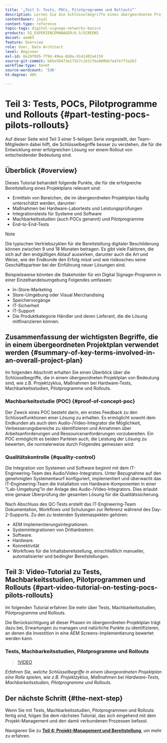 ```yaml
---
title: '„Teil 3: Tests, POCs, Pilotprogramme und Rollouts“'
description: Lernen Sie die Schlüsselbegriffe eines übergeordneten Projektplans kennen, wie z.B. den Projektzyklus, Maßnahmen bei Hardware-Tests, Machbarkeitsstudien, Pilotprogramme und Rollouts.
contentOwner: jsyal
content-type: reference
topic-tags: digital-signage-networks-basics
products: SG_EXPERIENCEMANAGER/6.5/SCREENS
docset: aem65
feature: Overview
role: User, Data Architect
level: Beginner
exl-id: 0e29f095-7f9d-49ea-8dda-9141402a4159
source-git-commit: b65e59473e175e7c1b31fba900bb7e47eff3a263
workflow-type: tm+mt
source-wordcount: '536'
ht-degree: 40%

---
```


# Teil 3: Tests, POCs, Pilotprogramme und Rollouts {#part-testing-pocs-pilots-rollouts}

Auf dieser Seite wird Teil 3 einer 5-teiligen Serie vorgestellt, der Team-Mitgliedern dabei hilft, die Schlüsselbegriffe besser zu verstehen, die für die Entwicklung einer erfolgreichen Lösung vor einem Rollout von entscheidender Bedeutung sind.

## Überblick {#overview}

Dieses Tutorial behandelt folgende Punkte, die für die erfolgreiche Bereitstellung eines Projektplans relevant sind:

* Ermitteln von Bereichen, die im übergeordneten Projektplan häufig unterschätzt werden, darunter:
* Maßnahmen bei Hardware-Labortests und Leistungsprüfungen
* Integrationstests für Systeme und Software
* Machbarkeitsstudien (auch POCs genannt) und Pilotprogramme
* End-to-End-Tests

>[!NOTE]
>
>Die typischen Vertriebszyklen für die Bereitstellung digitaler Beschilderung können zwischen 9 und 18 Monaten betragen. Es gibt viele Faktoren, die sich auf den endgültigen Ablauf auswirken, darunter auch die Art und Weise, wie der Endkunde den Erfolg misst und wie risikoscheu seine Geschäftspartner bei der Einführung neuer Lösungen sind.

Beispielsweise könnten die Stakeholder für ein Digital Signage-Programm in einer Einzelhandelsumgebung Folgendes umfassen:

* In-Store-Marketing
* Store-Umgebung oder Visual Merchandising
* Speichervorgänge
* IT-Sicherheit
* IT-Support
* Die Produktkategorie Händler und deren Lieferant, die die Lösung mitfinanzieren können.

## Zusammenfassung der wichtigsten Begriffe, die in einem übergeordneten Projektplan verwendet werden {#summary-of-key-terms-involved-in-an-overall-project-plan}

Im folgenden Abschnitt erhalten Sie einen Überblick über die Schlüsselbegriffe, die in einem übergeordneten Projektplan von Bedeutung sind, wie z.B. Projektzyklus, Maßnahmen bei Hardware-Tests, Machbarkeitsstudien, Pilotprogramme und Rollouts.

### Machbarkeitsstudie (POC) {#proof-of-concept-poc}

Der Zweck eines POC besteht darin, ein erstes Feedback zu den Schlüsselfunktionen einer Lösung zu erhalten. Es ermöglicht sowohl dem Endkunden als auch dem Audio-/Video-Integrator die Möglichkeit, Verbesserungsbereiche zu identifizieren und Annahmen über Arbeitsanforderungen und Ressourcenanforderungen vorzubereiten. Ein POC ermöglicht es beiden Parteien auch, die Leistung der Lösung zu bewerten, die normalerweise durch Folgendes gemessen wird:

### Qualitätskontrolle {#quality-control}

Die Integration von Systemen und Software beginnt mit dem IT-Engineering-Team des Audio/Video-Integrators. Unter Bezugnahme auf den genehmigten Systementwurf konfiguriert, implementiert und überwacht das IT-Engineering-Team die Installation von Hardware-Komponenten in einer &quot;Lab-Umgebung&quot;in der Anlage des Audio-/Video-Integrators. Dies erlaubt eine genaue Überprüfung der gesamten Lösung für die Qualitätssicherung.

Nach Abschluss des QC-Tests erstellt das IT-Engineering-Team Dokumentation, Workflows und Schulungen zur Referenz während des Day-2-Supports. Zu den zu testenden Systemaspekten gehören:

* AEM Implementierungsintegrationen.
* Systemintegrationen von Drittanbietern.
* Software.
* Hardware.
* Konnektivität
* Workflows für die Inhaltsbereitstellung, einschließlich manueller, automatisierter und bedingter Bereitstellungen.

## Teil 3: Video-Tutorial zu Tests, Machbarkeitsstudien, Pilotprogrammen und Rollouts {#part-video-tutorial-on-testing-pocs-pilots-rollouts}

Im folgenden Tutorial erfahren Sie mehr über Tests, Machbarkeitsstudien, Pilotprogramme und Rollouts.

Die Berücksichtigung all dieser Phasen im übergeordneten Projektplan trägt dazu bei, Erwartungen zu managen und natürliche Punkte zu identifizieren, an denen die Investition in eine AEM Screens-Implementierung bewertet werden kann.

### Tests, Machbarkeitsstudien, Pilotprogramme und Rollouts

>[!VIDEO](https://video.tv.adobe.com/v/28405)

*Erfahren Sie, welche Schlüsselbegriffe in einem übergeordneten Projektplan eine Rolle spielen, wie z.B. Projektzyklus, Maßnahmen bei Hardware-Tests, Machbarkeitsstudien, Pilotprogramme und Rollouts.*

## Der nächste Schritt {#the-next-step}

Wenn Sie mit Tests, Machbarkeitsstudien, Pilotprogrammen und Rollouts fertig sind, folgen Sie dem nächsten Tutorial, das sich eingehend mit dem Projekt-Management und den damit verbundenen Prozessen befasst.

Navigieren Sie zu **[Teil 4: Projekt-Management und Bereitstellung](project-management-and-deployment.md)**, um mehr zu erfahren.
